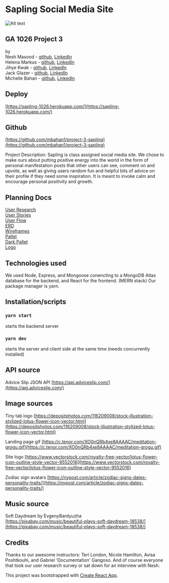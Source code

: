 # Sapling Social Media Site  
![Alt text](https://pbs.twimg.com/media/ENCzqPIX0AADcxF?format=jpg&name=medium)  
## GA 1026 Project 3 
by  
Nesh Masood - [github](https://github.com/neshmasood), [LinkedIn](https://www.linkedin.com/in/neshmasood/)  
Helena Markus - [github](https://github.com/helenamarkus14), [LinkedIn](https://www.linkedin.com/in/helena-markus/)  
Jihye Kwak - [github](https://github.com/jihyekwak), [LinkedIn](https://www.linkedin.com/in/jihye-kwak/)  
Jack Glazer - [github](https://github.com/jackrobert0220), [LinkedIn](https://www.linkedin.com/in/jack-glazer/)  
Michelle Bahan - [github](https://github.com/mbahan1), [LinkedIn](linkedin.com/in/michelle-bahan/)  

## Deploy
[https://sapling-1026.herokuapp.com/](https://sapling-1026.herokuapp.com/)

## Github
[https://github.com/mbahan1/project-3-sapling](https://github.com/mbahan1/project-3-sapling)

Project Description:
Sapling is class assigned social media site. We chose to make ours about putting positive energy into the world in the form of personal manifestation posts that other users can see, comment on and upvote, as well as giving users random fun and helpful bits of advice on their profile if they need some inspiration. It is meant to invoke calm and encourage personal positivity and growth.

## Planning Docs
[User Research](/planning/saplingUserResearchSurvey.pdf)  
[User Stories](/planning/userStories.png)  
[User Flow](/planning/userFlow.png)  
[ERD](/planning/ERD.png)  
[Wireframes](/planning/wireframes/)  
[Pallet](/planning/colorPallet.png)  
[Dark Pallet](/planning/wireframes/darkModePallet.png)  
[Logo](/planning/logoIdeas.png)  

## Technologies used
We used Node, Express, and Mongoose conencting to a MongoDB Atlas database for the backend, and React for the frontend. (MERN stack)
Our package manager is yarn.

## Installation/scripts
###   `yarn start` 
starts the backend server
### `yarn dev` 
starts the server and client side at the same time (needs concurrently installed)

## API source
Advice Slip JSON API [https://api.adviceslip.com/](https://api.adviceslip.com/)

## Image sources
Tiny tab logo [https://depositphotos.com/116209008/stock-illustration-stylized-lotus-flower-icon-vector.html](https://depositphotos.com/116209008/stock-illustration-stylized-lotus-flower-icon-vector.html)  

Landing page gif [https://c.tenor.com/XO0nQRb4xe8AAAAC/meditation-grogu.gif](https://c.tenor.com/XO0nQRb4xe8AAAAC/meditation-grogu.gif)  

Site logo [https://www.vectorstock.com/royalty-free-vector/lotus-flower-icon-outline-style-vector-9552016](https://www.vectorstock.com/royalty-free-vector/lotus-flower-icon-outline-style-vector-9552016)  

Zodiac sign avatars [https://nypost.com/article/zodiac-signs-dates-personality-traits/](https://nypost.com/article/zodiac-signs-dates-personality-traits/)  

## Music source
Soft Daydream by EvgenyBardyuzha  
[https://pixabay.com/music/beautiful-plays-soft-daydream-18538/](https://pixabay.com/music/beautiful-plays-soft-daydream-18538/)

## Credits
Thanks to our awesome instructors: Teri London, Nicole Hamilton, Avisa Poshtkouhi, and Gabriel 'Documentation' Gangoso. And of course everyone that took our user research survey or sat down for an interview with Nesh.


This project was bootstrapped with [Create React App](https://github.com/facebook/create-react-app).

